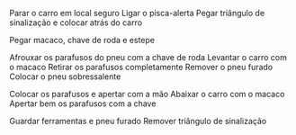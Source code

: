 
Parar o carro em local seguro
Ligar o pisca-alerta
Pegar triângulo de sinalização e colocar atrás do carro

Pegar macaco, chave de roda e estepe

Afrouxar os parafusos do pneu com a chave de roda
Levantar o carro com o macaco
Retirar os parafusos completamente
Remover o pneu furado
Colocar o pneu sobressalente

Colocar os parafusos e apertar com a mão
Abaixar o carro com o macaco
Apertar bem os parafusos com a chave

Guardar ferramentas e pneu furado
Remover triângulo de sinalização